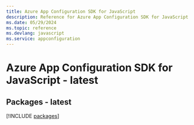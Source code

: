 ```yaml
---
title: Azure App Configuration SDK for JavaScript
description: Reference for Azure App Configuration SDK for JavaScript
ms.date: 05/29/2024
ms.topic: reference
ms.devlang: javascript
ms.service: appconfiguration
---
```

# Azure App Configuration SDK for JavaScript - latest
## Packages - latest
[!INCLUDE [packages](app-configuration-index.md)]